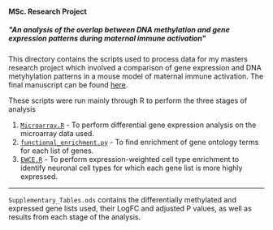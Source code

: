 #### MSc. Research Project

##### "An analysis of the overlap between DNA methylation and gene expression patterns during maternal immune activation"



This directory contains the scripts used to process data for my masters research project which involved a comparison of gene expression and DNA metyhylation patterns in a mouse model of maternal immune activation. The final manuscript can be found [here](https://github.com/ConorBreen959/MSc_Project/blob/master/final_manuscript.pdf).



These scripts were run mainly through R to perform the three stages of analysis

1. [`Microarray.R`](https://github.com/ConorBreen959/MSc_Project/blob/master/Microarray.R) - To perform differential gene expression analysis on the microarray data used.
2. [`functional_enrichment.py`](https://github.com/ConorBreen959/MSc_Project/blob/master/functional_enrichment.py) - To find enrichment of gene ontology terms for each list of genes.
3. [`EWCE.R`](https://github.com/ConorBreen959/MSc_Project/blob/master/EWCE.R) - To perform expression-weighted cell type enrichment to identify neuronal cell types for which each gene list is more highly expressed.

-----

`Supplementary_Tables.ods` contains the differentially methylated and expressed gene lists used, their LogFC and adjusted P values, as well as results from each stage of the analysis.
